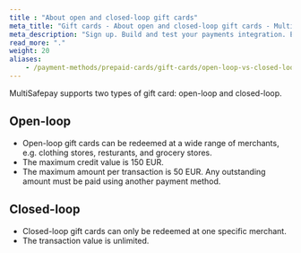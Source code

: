 ```yaml
---
title : "About open and closed-loop gift cards"
meta_title: "Gift cards - About open and closed-loop gift cards - MultiSafepay Docs"
meta_description: "Sign up. Build and test your payments integration. Explore our products and services. Use our API reference, SDKs, and wrappers. Get support."
read_more: "."
weight: 20
aliases: 
    - /payment-methods/prepaid-cards/gift-cards/open-loop-vs-closed-loop
---
```


MultiSafepay supports two types of gift card: open-loop and closed-loop.

## Open-loop

- Open-loop gift cards can be redeemed at a wide range of merchants, e.g. clothing stores, resturants, and grocery stores. 
- The maximum credit value is 150 EUR.
- The maximum amount per transaction is 50 EUR. Any outstanding amount must be paid using another payment method.

## Closed-loop

- Closed-loop gift cards can only be redeemed at one specific merchant.
- The transaction value is unlimited.